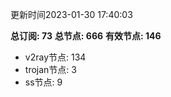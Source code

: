 更新时间2023-01-30 17:40:03

**总订阅: 73**
**总节点: 666**
**有效节点: 146**
- v2ray节点: 134
- trojan节点: 3
- ss节点: 9
